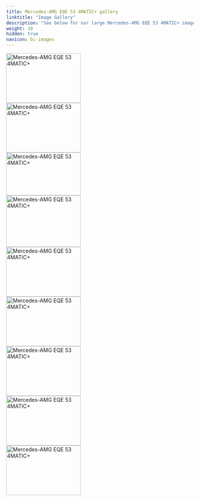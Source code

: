 ```yaml
---
title: Mercedes-AMG EQE 53 4MATIC+ gallery
linktitle: "Image Gallery"
description: "See below for our large Mercedes-AMG EQE 53 4MATIC+ image gallery. Click pictures for high-resolution versions."
weight: 10
hidden: true
navicon: bi-images
---
```

<!-- markdownlint-disable MD033 -->
<div class="pswp-gallery pswp-grid-container" id ="my-gallery">
<div class="pswp-grid-item">
<a href="https://media.evkx.net/multimedia/models/mercedes/eqe/eqe_53_4maticplus/charging_1.jpg"
data-pswp-src="https://media.evkx.net/multimedia/models/mercedes/eqe/eqe_53_4maticplus/charging_1.jpg"
data-pswp-width="3000"
data-pswp-height="2002" 
target="_blank">
<img src="https://media.evkx.net/multimedia/models/mercedes/eqe/eqe_53_4maticplus/charging_1_xst.jpg" alt="Mercedes-AMG EQE 53 4MATIC+" width="200px" height="133px" />
</a>
</div>
<div class="pswp-grid-item">
<a href="https://media.evkx.net/multimedia/models/mercedes/eqe/eqe_53_4maticplus/frontseats_1.jpg"
data-pswp-src="https://media.evkx.net/multimedia/models/mercedes/eqe/eqe_53_4maticplus/frontseats_1.jpg"
data-pswp-width="3000"
data-pswp-height="2000" 
target="_blank">
<img src="https://media.evkx.net/multimedia/models/mercedes/eqe/eqe_53_4maticplus/frontseats_1_xst.jpg" alt="Mercedes-AMG EQE 53 4MATIC+" width="200px" height="133px" />
</a>
</div>
<div class="pswp-grid-item">
<a href="https://media.evkx.net/multimedia/models/mercedes/eqe/eqe_53_4maticplus/headlights_1.jpg"
data-pswp-src="https://media.evkx.net/multimedia/models/mercedes/eqe/eqe_53_4maticplus/headlights_1.jpg"
data-pswp-width="3000"
data-pswp-height="1738" 
target="_blank">
<img src="https://media.evkx.net/multimedia/models/mercedes/eqe/eqe_53_4maticplus/headlights_1_xst.jpg" alt="Mercedes-AMG EQE 53 4MATIC+" width="200px" height="115px" />
</a>
</div>
<div class="pswp-grid-item">
<a href="https://media.evkx.net/multimedia/models/mercedes/eqe/eqe_53_4maticplus/main_1.jpg"
data-pswp-src="https://media.evkx.net/multimedia/models/mercedes/eqe/eqe_53_4maticplus/main_1.jpg"
data-pswp-width="3000"
data-pswp-height="2077" 
target="_blank">
<img src="https://media.evkx.net/multimedia/models/mercedes/eqe/eqe_53_4maticplus/main_1_xst.jpg" alt="Mercedes-AMG EQE 53 4MATIC+" width="200px" height="138px" />
</a>
</div>
<div class="pswp-grid-item">
<a href="https://media.evkx.net/multimedia/models/mercedes/eqe/eqe_53_4maticplus/screens_1.jpg"
data-pswp-src="https://media.evkx.net/multimedia/models/mercedes/eqe/eqe_53_4maticplus/screens_1.jpg"
data-pswp-width="3000"
data-pswp-height="2000" 
target="_blank">
<img src="https://media.evkx.net/multimedia/models/mercedes/eqe/eqe_53_4maticplus/screens_1_xst.jpg" alt="Mercedes-AMG EQE 53 4MATIC+" width="200px" height="133px" />
</a>
</div>
<div class="pswp-grid-item">
<a href="https://media.evkx.net/multimedia/models/mercedes/eqe/eqe_53_4maticplus/secondrowseats_1.jpg"
data-pswp-src="https://media.evkx.net/multimedia/models/mercedes/eqe/eqe_53_4maticplus/secondrowseats_1.jpg"
data-pswp-width="3000"
data-pswp-height="2000" 
target="_blank">
<img src="https://media.evkx.net/multimedia/models/mercedes/eqe/eqe_53_4maticplus/secondrowseats_1_xst.jpg" alt="Mercedes-AMG EQE 53 4MATIC+" width="200px" height="133px" />
</a>
</div>
<div class="pswp-grid-item">
<a href="https://media.evkx.net/multimedia/models/mercedes/eqe/eqe_53_4maticplus/taillights_1.jpg"
data-pswp-src="https://media.evkx.net/multimedia/models/mercedes/eqe/eqe_53_4maticplus/taillights_1.jpg"
data-pswp-width="3000"
data-pswp-height="2000" 
target="_blank">
<img src="https://media.evkx.net/multimedia/models/mercedes/eqe/eqe_53_4maticplus/taillights_1_xst.jpg" alt="Mercedes-AMG EQE 53 4MATIC+" width="200px" height="133px" />
</a>
</div>
<div class="pswp-grid-item">
<a href="https://media.evkx.net/multimedia/models/mercedes/eqe/eqe_53_4maticplus/trunk_1.jpg"
data-pswp-src="https://media.evkx.net/multimedia/models/mercedes/eqe/eqe_53_4maticplus/trunk_1.jpg"
data-pswp-width="3000"
data-pswp-height="1999" 
target="_blank">
<img src="https://media.evkx.net/multimedia/models/mercedes/eqe/eqe_53_4maticplus/trunk_1_xst.jpg" alt="Mercedes-AMG EQE 53 4MATIC+" width="200px" height="133px" />
</a>
</div>
<div class="pswp-grid-item">
<a href="https://media.evkx.net/multimedia/models/mercedes/eqe/eqe_53_4maticplus/wheels_1.jpg"
data-pswp-src="https://media.evkx.net/multimedia/models/mercedes/eqe/eqe_53_4maticplus/wheels_1.jpg"
data-pswp-width="3000"
data-pswp-height="2000" 
target="_blank">
<img src="https://media.evkx.net/multimedia/models/mercedes/eqe/eqe_53_4maticplus/wheels_1_xst.jpg" alt="Mercedes-AMG EQE 53 4MATIC+" width="200px" height="133px" />
</a>
</div>
</div>
<script type="module">
  import PhotoSwipeLightbox from '/js/photoswipe-lightbox.esm.js';
    const lightbox = new PhotoSwipeLightbox({
       gallery: '#my-gallery',
        children: 'a',
        pswpModule: () => import('/js/photoswipe.esm.js')
    });
lightbox.init();
</script>
